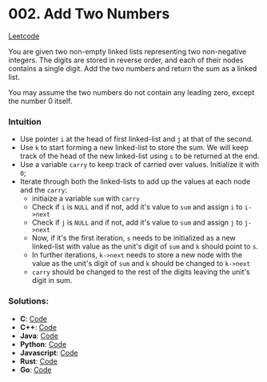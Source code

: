 # 002. Add Two Numbers

[Leetcode](https://leetcode.com/problems/add-two-numbers)

You are given two non-empty linked lists representing two non-negative integers. The digits are stored in reverse order, and each of their nodes contains a single digit. Add the two numbers and return the sum as a linked list.

You may assume the two numbers do not contain any leading zero, except the number 0 itself.

### Intuition

- Use pointer `i` at the head of first linked-list and `j` at that of the second.
- Use `k` to start forming a new linked-list to store the sum. We will keep track of the head of the new linked-list using `s` to be returned at the end.
- Use a variable `carry` to keep track of carried over values. Initialize it with `0`;
- Iterate through both the linked-lists to add up the values at each node and the `carry`:
    - initiaize a variable `sum` with `carry`
    - Check if `i` is `NULL` and if not, add it's value to `sum` and assign `i` to `i->next`
    - Check if `j` is `NULL` and if not, add it's value to `sum` and assign `j` to `j->next`
    - Now, if it's the first iteration, `s` needs to be initialized as a new linked-list with value as the unit's digit of `sum` and `k` should point to `s`.
    - In further iterations, `k->next` needs to store a new node with the value as the unit's digit of `sum` and `k` should be changed to `k->next`
    - `carry` should be changed to the rest of the digits leaving the unit's digit in sum.

### Solutions:

- **C**:            [Code](./main.c)
- **C++**:          [Code](./main.cpp)
- **Java**:         [Code](./Main.java)
- **Python**:       [Code](./main.py)
- **Javascript**:   [Code](./main.js)
- **Rust**:         [Code](./main.rs)
- **Go**:           [Code](./main.go)